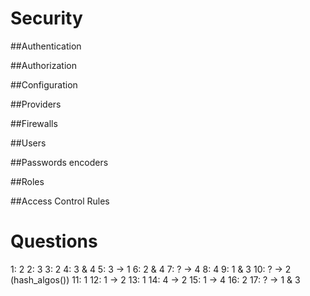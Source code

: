 # Security

##Authentication

##Authorization

##Configuration

##Providers

##Firewalls

##Users

##Passwords encoders

##Roles

##Access Control Rules


# Questions

1: 2
2: 3
3: 2
4: 3 & 4
5: 3 -> 1
6: 2 & 4
7: ? -> 4
8: 4
9: 1 & 3
10: ? -> 2 (hash_algos())
11: 1
12: 1 -> 2
13: 1
14: 4 -> 2
15: 1 -> 4
16: 2
17: ? -> 1 & 3

